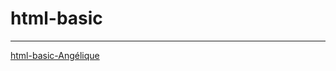 # html-basic
**************************

[html-basic-Angélique](https://angeliquecorbisier.github.io/html-basic/)
